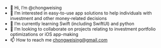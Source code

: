 - 👋 Hi, I’m @chongweising
- 👀 I’m interested in easy-to-use app solutions to help individuals with investment and other money-related decisions
- 🌱 I’m currently learning Swift (including SwiftUI) and python
- 💞️ I’m looking to collaborate on projects relating to investment portfolio optimizations or iOS app-making
- 📫 How to reach me chongweising@gmail.com

<!---
chongweising/chongweising is a ✨ special ✨ repository because its `README.md` (this file) appears on your GitHub profile.
You can click the Preview link to take a look at your changes.
--->
